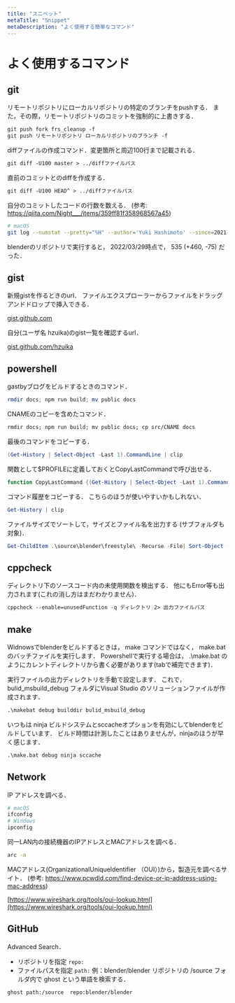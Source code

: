 ```yaml
---
title: "スニペット"
metaTitle: "Snippet"
metaDescription: "よく使用する簡単なコマンド"
---
```


# よく使用するコマンド

## git

リモートリポジトリにローカルリポジトリの特定のブランチをpushする．
また，その際，リモートリポジトリのコミットを強制的に上書きする．
```txt
git push fork frs_cleanup -f
git push リモートリポジトリ ローカルリポジトリのブランチ -f
```


diffファイルの作成コマンド．変更箇所と周辺100行まで記載される．
```txt
git diff -U100 master > ../diffファイルパス
```

直前のコミットとのdiffを作成する．
```txt
git diff -U100 HEAD^ > ../diffファイルパス
```

自分のコミットしたコードの行数を数える．
(参考: https://qiita.com/Night___/items/359ff81f358968567a45)
```sh
# macOS
git log --numstat --pretty="%H" --author='Yuki Hashimoto' --since=2021-07-01 --no-merges | awk 'NF==3 {plus+=$1; minus+=$2} END {printf("%d (+%d, -%d)\n", plus+minus, plus, minus)}'
```
blenderのリポジトリで実行すると， 2022/03/29時点で， 535 (+460, -75) だった．


## gist

新規gistを作るときのurl．
ファイルエクスプローラーからファイルをドラッグアンドドロップで挿入できる．

[gist.github.com](gist.github.com)

自分(ユーザ名 hzuika)のgist一覧を確認するurl．

[gist.github.com/hzuika](gist.github.com/hzuika)

## powershell

gastbyブログをビルドするときのコマンド．
```ps1
rmdir docs; npm run build; mv public docs
```

CNAMEのコピーを含めたコマンド．
```txt
rmdir docs; npm run build; mv public docs; cp src/CNAME docs
```

最後のコマンドをコピーする．
```ps1
(Get-History | Select-Object -Last 1).CommandLine | clip
```

関数として$PROFILEに定義しておくとCopyLastCommandで呼び出せる．
```ps1
function CopyLastCommand {(Get-History | Select-Object -Last 1).CommandLine | clip}
```

コマンド履歴をコピーする．
こちらのほうが使いやすいかもしれない．
```ps1
Get-History | clip
```

ファイルサイズでソートして，サイズとファイル名を出力する (サブフォルダも対象)．
```ps1
Get-ChildItem .\source\blender\freestyle\ -Recurse -File| Sort-Object -Property Length | ForEach-Object {Write-Host $_.Length $_.Fullname}
```

## cppcheck
ディレクトリ下のソースコード内の未使用関数を検出する．
他にもError等も出力されます(これの消し方はまだわかりません)．
```txt
cppcheck --enable=unusedFunction -q ディレクトリ 2> 出力ファイルパス
```

## make

Widnowsでblenderをビルドするときは， make コマンドではなく， make.bat のバッチファイルを実行します．
Powershellで実行する場合は， .\make.bat のようにカレントディレクトリから書く必要があります(tabで補完できます)．

実行ファイルの出力ディレクトリを手動で設定します．
これで，bulid_msbuild_debug フォルダにVisual Studio のソリューションファイルが作成されます．
```txt
.\makebat debug builddir bulid_msbuild_debug
```

いつもは ninja ビルドシステムとsccacheオプションを有効にしてblenderをビルドしています．
ビルド時間は計測したことはありませんが，ninjaのほうが早く感じます．
```txt
.\make.bat debug ninja sccache
```

## Network

IP アドレスを調べる．
```sh
# macOS
ifconfig
# Windows
ipconfig
```

同一LAN内の接続機器のIPアドレスとMACアドレスを調べる．
```sh
arc -a
```

MACアドレス(OrganizationalUniqueIdentifier （OUI）)から，製造元を調べるサイト．
(参考: https://www.pcwdld.com/find-device-or-ip-address-using-mac-address)

[https://www.wireshark.org/tools/oui-lookup.html](https://www.wireshark.org/tools/oui-lookup.html)

## GitHub

Advanced Search．
* リポジトリを指定 `repo:`
* ファイルパスを指定 `path:`
例：blender/blender リポジトリの /source フォルダ内で ghost という単語を検索する．
```txt
ghost path:/source  repo:blender/blender
```